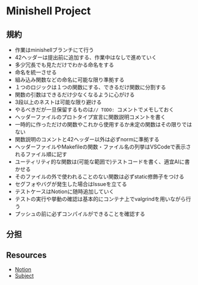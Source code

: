 # Minishell Project

## 規約
- 作業はminishellブランチにて行う
- 42ヘッダーは提出前に追加する、作業中はなしで進めていく
- 多少冗長でも見ただけでわかる命名をする
- 命名を統一させる
- 組み込み関数などの命名に可能な限り準拠する
- １つのロジックは１つの関数にする、できるだけ関数に分割する
- 関数の引数はできるだけ少なくなるように心がける
- 3段以上のネストは可能な限り避ける
- やるべきだが一旦保留するものは`// TODO: `コメントでメモしておく
- ヘッダーファイルのプロトタイプ宣言に関数説明コメントを書く
- 一時的に作っただけの関数やこれから使用するか未定の関数はその限りではない
- 関数説明のコメントと42ヘッダー以外は必ずnormに準拠する
- ヘッダーファイルやMakefileの関数・ファイル名の列挙はVSCodeで表示されるファイル順に記す
- ユーティリティ的な関数は(可能な範囲で)テストコードを書く、適宜AIに書かせる
- そのファイルの外で使われることのない関数は必ずstatic修飾子をつける
- セグフォやバグが発生した場合はIssueを立てる
- テストケースはNotionに随時追加していく
- テストの実行や挙動の確認は基本的にコンテナ上でvalgrindを用いながら行う
- プッシュの前に必ずコンパイルができることを確認する

## 分担

## Resources
- [Notion](https://www.notion.so/minishell-1c52336237248047a0bcc96a31f474b0?pvs=4)
- [Subject](https://cdn.intra.42.fr/pdf/pdf/154116/en.subject.pdf)